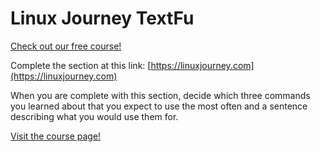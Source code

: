 # Linux Journey TextFu

[Check out our free course!](https://academy.hoppersroppers.org/mod/page/view.php?id=675)

Complete the section at this link: [https://linuxjourney.com](https://linuxjourney.com)

When you are complete with this section, decide which three commands you learned about that you expect to use the most often and a sentence describing what you would use them for. 



[Visit the course page!](https://academy.hoppersroppers.org/mod/assign/view.php?id=675)
 